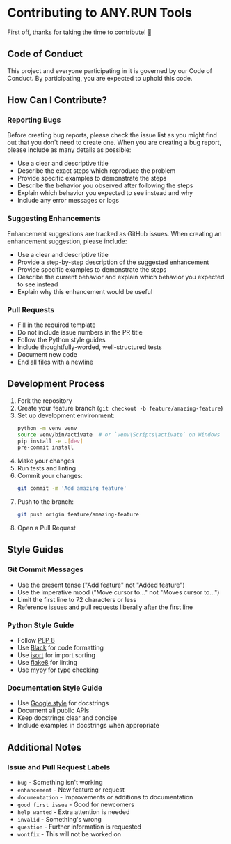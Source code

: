 # Contributing to ANY.RUN Tools

First off, thanks for taking the time to contribute! 🎉

## Code of Conduct

This project and everyone participating in it is governed by our Code of Conduct. By participating, you are expected to uphold this code.

## How Can I Contribute?

### Reporting Bugs

Before creating bug reports, please check the issue list as you might find out that you don't need to create one. When you are creating a bug report, please include as many details as possible:

* Use a clear and descriptive title
* Describe the exact steps which reproduce the problem
* Provide specific examples to demonstrate the steps
* Describe the behavior you observed after following the steps
* Explain which behavior you expected to see instead and why
* Include any error messages or logs

### Suggesting Enhancements

Enhancement suggestions are tracked as GitHub issues. When creating an enhancement suggestion, please include:

* Use a clear and descriptive title
* Provide a step-by-step description of the suggested enhancement
* Provide specific examples to demonstrate the steps
* Describe the current behavior and explain which behavior you expected to see instead
* Explain why this enhancement would be useful

### Pull Requests

* Fill in the required template
* Do not include issue numbers in the PR title
* Follow the Python style guides
* Include thoughtfully-worded, well-structured tests
* Document new code
* End all files with a newline

## Development Process

1. Fork the repository
2. Create your feature branch (`git checkout -b feature/amazing-feature`)
3. Set up development environment:
   ```bash
   python -m venv venv
   source venv/bin/activate  # or `venv\Scripts\activate` on Windows
   pip install -e .[dev]
   pre-commit install
   ```
4. Make your changes
5. Run tests and linting
6. Commit your changes:
   ```bash
   git commit -m 'Add amazing feature'
   ```
7. Push to the branch:
   ```bash
   git push origin feature/amazing-feature
   ```
8. Open a Pull Request

## Style Guides

### Git Commit Messages

* Use the present tense ("Add feature" not "Added feature")
* Use the imperative mood ("Move cursor to..." not "Moves cursor to...")
* Limit the first line to 72 characters or less
* Reference issues and pull requests liberally after the first line

### Python Style Guide

* Follow [PEP 8](https://www.python.org/dev/peps/pep-0008/)
* Use [Black](https://github.com/psf/black) for code formatting
* Use [isort](https://pycqa.github.io/isort/) for import sorting
* Use [flake8](https://flake8.pycqa.org/) for linting
* Use [mypy](http://mypy-lang.org/) for type checking

### Documentation Style Guide

* Use [Google style](https://google.github.io/styleguide/pyguide.html) for docstrings
* Document all public APIs
* Keep docstrings clear and concise
* Include examples in docstrings when appropriate

## Additional Notes

### Issue and Pull Request Labels

* `bug` - Something isn't working
* `enhancement` - New feature or request
* `documentation` - Improvements or additions to documentation
* `good first issue` - Good for newcomers
* `help wanted` - Extra attention is needed
* `invalid` - Something's wrong
* `question` - Further information is requested
* `wontfix` - This will not be worked on
